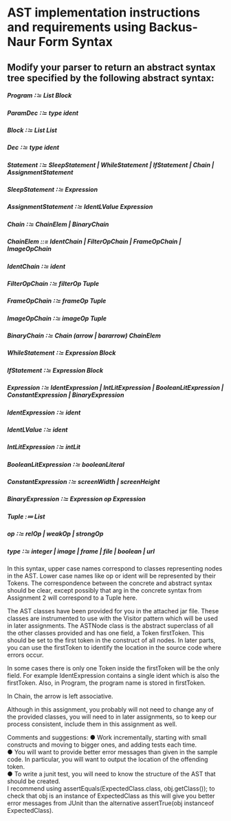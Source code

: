 # AST implementation instructions and requirements using Backus-Naur Form Syntax

## Modify your parser to return an abstract syntax tree specified by the following abstract syntax:

##### Program ∷= List<ParamDec> Block
##### ParamDec ∷= type ident
##### Block ∷= List<Dec>  List<Statement>
##### Dec ∷= type ident
##### Statement ∷= SleepStatement | WhileStatement | IfStatement | Chain | AssignmentStatement
##### SleepStatement ∷= Expression
##### AssignmentStatement ∷= IdentLValue Expression
##### Chain ∷= ChainElem | BinaryChain
##### ChainElem ::= IdentChain | FilterOpChain | FrameOpChain | ImageOpChain
##### IdentChain ∷= ident
##### FilterOpChain ∷= filterOp Tuple
##### FrameOpChain ∷= frameOp Tuple
##### ImageOpChain ∷= imageOp Tuple
##### BinaryChain ∷= Chain (arrow | bararrow)  ChainElem
##### WhileStatement ∷= Expression Block
##### IfStatement ∷= Expression Block
##### Expression ∷= IdentExpression | IntLitExpression | BooleanLitExpression | ConstantExpression | BinaryExpression
##### IdentExpression ∷= ident
##### IdentLValue ∷= ident
##### IntLitExpression ∷= intLit
##### BooleanLitExpression ∷= booleanLiteral
##### ConstantExpression ∷= screenWidth | screenHeight
##### BinaryExpression ∷= Expression op Expression
##### Tuple :≔ List<Expression>
##### op ∷= relOp | weakOp | strongOp
##### type ∷= integer | image | frame | file | boolean | url

In this syntax, upper case names correspond to classes representing nodes in the AST.  Lower case names like op or ident
 will be represented by their Tokens.  The correspondence between the concrete and abstract syntax should be clear, 
 except possibly that arg in the concrete syntax from Assignment 2 will correspond to a Tuple here.<br>

The AST classes have been provided for you in the attached jar file.  These classes are instrumented to use with the 
Visitor pattern which will be used in later assignments.  The ASTNode class is the abstract superclass of all the other 
classes provided and has one field, a Token firstToken. This should be set to the first token in the construct of all 
nodes.   In later parts, you can use the firstToken to identify the location in the source code where errors occur.<br>

In some cases there is only one Token inside the firstToken will be the only field.  For example IdentExpression 
contains a single ident which is also the firstToken.  Also, in Program, the program name is stored in firstToken.<br>

In Chain, the  arrow is left associative.<br>  

Although in this assignment, you probably will not need to change any of the provided classes, you will need to in later 
assignments, so to keep our process consistent, include them in this assignment as well. <br>


Comments and suggestions:
●	Work incrementally, starting with small constructs and moving to bigger ones, and adding tests each time. <br>
●	You will want to provide better error messages than given in the sample code.  In particular, 
you will want to output the location of the offending token.<br>
●	To write a junit test, you will need to know the structure of the AST that should be created.  
I recommend using assertEquals(ExpectedClass.class, obj.getClass()); to check that obj is an instance of ExpectedClass 
as this will give you better error messages from JUnit than the alternative assertTrue(obj instanceof ExpectedClass).

